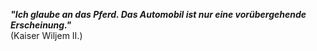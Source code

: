 ***"Ich glaube an das Pferd. Das Automobil ist nur eine vorübergehende Erscheinung."***  
(Kaiser Wiljem II.)